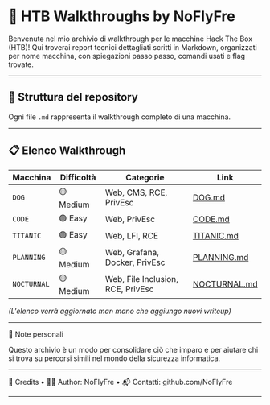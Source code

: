 # 🔐 HTB Walkthroughs by NoFlyFre

Benvenutə nel mio archivio di walkthrough per le macchine Hack The Box (HTB)!
Qui troverai report tecnici dettagliati scritti in Markdown, organizzati per nome macchina, con spiegazioni passo passo, comandi usati e flag trovate.

---

## 📂 Struttura del repository

Ogni file `.md` rappresenta il walkthrough completo di una macchina.

---

## 📋 Elenco Walkthrough

| Macchina     | Difficoltà | Categorie                          | Link                           |
| ------------ | ---------- | ---------------------------------- | ------------------------------ |
| `DOG`        | 🟡 Medium  | Web, CMS, RCE, PrivEsc             | [DOG.md](./Dog.md)             |
| `CODE`       | 🟢 Easy    | Web, PrivEsc                       | [CODE.md](./Code.md)           |
| `TITANIC`    | 🟢 Easy    | Web, LFI, RCE                      | [TITANIC.md](./Titanic.md)     |
| `PLANNING`   | 🟡 Medium  | Web, Grafana, Docker, PrivEsc      | [PLANNING.md](./Planning.md)   |
| `NOCTURNAL`  | 🟡 Medium  | Web, File Inclusion, RCE, PrivEsc  | [NOCTURNAL.md](./Nocturnal.md) |


*(L'elenco verrà aggiornato man mano che aggiungo nuovi writeup)*

---

🧠 Note personali

Questo archivio è un modo per consolidare ciò che imparo e per aiutare chi si trova su percorsi simili nel mondo della sicurezza informatica.

---

🏑 Credits
•	🧑‍💻 Author: NoFlyFre
•	📬 Contatti: github.com/NoFlyFre

---
